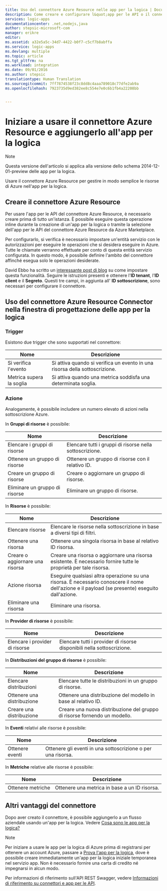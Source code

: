 ```yaml
---
title: Uso del connettore Azure Resource nelle app per la logica | Documentazione Microsoft
description: Come creare e configurare l&quot;app per le API o il connettore Azure Resource e usarlo in un&quot;app per la logica nel servizio app di Azure
services: logic-apps
documentationcenter: .net,nodejs,java
author: stepsic-microsoft-com
manager: erikre
editor: 
ms.assetid: a32e5a5c-34d7-4422-b0f7-c5cf7b8abffa
ms.service: logic-apps
ms.devlang: multiple
ms.topic: article
ms.tgt_pltfrm: na
ms.workload: integration
ms.date: 09/01/2016
ms.author: stepsic
translationtype: Human Translation
ms.sourcegitcommit: 7ff7874538f23c8dd8c4aaa789018c77dfe2ab9a
ms.openlocfilehash: 7923735d9ed382ee8c554e7e0c6b1fb4a22208bb


---
```

# <a name="get-started-with-the-azure-resource-connector-and-add-it-to-your-logic-app"></a>Iniziare a usare il connettore Azure Resource e aggiungerlo all'app per la logica
> [!NOTE]
> Questa versione dell'articolo si applica alla versione dello schema 2014-12-01-preview delle app per la logica.
> 
> 

Usare il connettore Azure Resource per gestire in modo semplice le risorse di Azure nell'app per la logica.

## <a name="create-the-azure-resource-connector"></a>Creare il connettore Azure Resource
Per usare l'app per le API del connettore Azure Resource, è necessario creare prima di tutto un'istanza. È possibile eseguire questa operazione inline durante la creazione di un'app per la logica o tramite la selezione dell'app per le API del connettore Azure Resource da Azure Marketplace.

Per configurarlo, si verifica è necessario impostare un'entità servizio con le autorizzazioni per eseguire le operazioni che si desidera eseguire in Azure. Tutte le chiamate verranno effettuate per conto di questa entità servizio configurata. In questo modo, è possibile definire l'ambito del connettore affinché esegua solo le operazioni desiderate.

David Ebbo ha scritto un [interessante post di blog](http://blog.davidebbo.com/2014/12/azure-service-principal.html) su come impostare questa funzionalità. Seguire le istruzioni presenti e ottenere l'**ID tenant**, l'**ID client** e il **Segreto**. Questi tre campi, in aggiunta all' **ID sottoscrizione**, sono necessari per configurare il connettore.

## <a name="using-the-azure-resource-connector-in-logic-apps-designer"></a>Uso del connettore Azure Resource Connector nella finestra di progettazione delle app per la logica
### <a name="trigger"></a>Trigger
Esistono due trigger che sono supportati nel connettore:

| Nome | Descrizione |
| --- | --- |
| Si verifica l'evento |Si attiva quando si verifica un evento in una risorsa della sottoscrizione. |
| Metrica supera la soglia |Si attiva quando una metrica soddisfa una determinata soglia. |

### <a name="action"></a>Azione
Analogamente, è possibile includere un numero elevato di azioni nella sottoscrizione Azure.

In **Gruppi di risorse** è possibile:

| Nome | Descrizione |
| --- | --- |
| Elencare i gruppi di risorse |Elencare tutti i gruppi di risorse nella sottoscrizione. |
| Ottenere un gruppo di risorse |Ottenere un gruppo di risorse con il relativo ID. |
| Creare un gruppo di risorse |Creare o aggiornare un gruppo di risorse. |
| Eliminare un gruppo di risorse |Eliminare un gruppo di risorse. |

In **Risorse** è possibile:

| Nome | Descrizione |
| --- | --- |
| Elencare risorse |Elencare le risorse nella sottoscrizione in base a diversi tipi di filtri. |
| Ottenere una risorsa |Ottenere una singola risorsa in base al relativo ID risorsa. |
| Creare o aggiornare una risorsa |Creare una risorsa o aggiornare una risorsa esistente. È necessario fornire tutte le proprietà per tale risorsa. |
| Azione risorsa |Eseguire qualsiasi altra operazione su una risorsa. È necessario conoscere il nome dell'azione e il payload (se presente) eseguito dall'azione. |
| Eliminare una risorsa |Eliminare una risorsa. |

In **Provider di risorse** è possibile:

| Nome | Descrizione |
| --- | --- |
| Elencare i provider di risorse |Elencare tutti i provider di risorse disponibili nella sottoscrizione. |

In **Distribuzioni del gruppo di risorse** è possibile:

| Nome | Descrizione |
| --- | --- |
| Elencare distribuzioni |Elencare tutte le distribuzioni in un gruppo di risorse. |
| Ottenere una distribuzione |Ottenere una distribuzione del modello in base al relativo ID. |
| Creare una distribuzione |Creare una nuova distribuzione del gruppo di risorse fornendo un modello. |

In **Eventi** relativi alle risorse è possibile:

| Nome | Descrizione |
| --- | --- |
| Ottenere eventi |Ottenere gli eventi in una sottoscrizione o per una risorsa. |

In **Metriche** relative alle risorse è possibile:

| Nome | Descrizione |
| --- | --- |
| Ottenere metriche |Ottenere una metrica in base a un ID risorsa. |

## <a name="do-more-with-your-connector"></a>Altri vantaggi del connettore
Dopo aver creato il connettore, è possibile aggiungerlo a un flusso aziendale usando un'app per la logica. Vedere [Cosa sono le app per la logica?](../logic-apps/logic-apps-what-are-logic-apps.md)

> [!NOTE]
> Per iniziare a usare le app per la logica di Azure prima di registrarsi per ottenere un account Azure, passare a [Prova l'app per la logica](https://azure.microsoft.com/try/app-service/logic/), dove è possibile creare immediatamente un'app per la logica iniziale temporanea nel servizio app. Non è necessario fornire una carta di credito né impegnarsi in alcun modo.
> 
> 

Per informazioni di riferimento sull'API REST Swagger, vedere [Informazioni di riferimento su connettori e app per le API](http://go.microsoft.com/fwlink/p/?LinkId=529766).

<!--References -->

<!--Links -->
[Creating a Logic app]: app-service-logic-create-a-logic-app.md



<!--HONumber=Jan17_HO3-->


